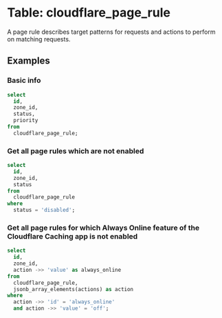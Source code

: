 # Table: cloudflare_page_rule

A page rule describes target patterns for requests and actions to perform on matching requests.

## Examples

### Basic info

```sql
select
  id,
  zone_id,
  status,
  priority
from
  cloudflare_page_rule;
```

### Get all page rules which are not enabled

```sql
select
  id,
  zone_id,
  status
from
  cloudflare_page_rule
where
  status = 'disabled';
```

### Get all page rules for which Always Online feature of the Cloudflare Caching app is not enabled

```sql
select
  id,
  zone_id,
  action ->> 'value' as always_online
from
  cloudflare_page_rule,
  jsonb_array_elements(actions) as action
where
  action ->> 'id' = 'always_online'
  and action ->> 'value' = 'off';
```

